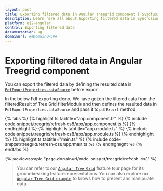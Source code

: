 ```yaml
---
layout: post
title: Exporting filtered data in Angular Treegrid component | Syncfusion
description: Learn here all about Exporting filtered data in Syncfusion Angular Treegrid component of Syncfusion Essential JS 2 and more.
platform: ej2-angular
control: Exporting filtered data 
documentation: ug
domainurl: ##DomainURL##
---
```


# Exporting filtered data in Angular Treegrid component

You can export the filtered data by defining the resulted data in [`PdfExportProperties.dataSource`](https://ej2.syncfusion.com/angular/documentation/api/grid/pdfExportProperties/#datasource) before export.

In the below Pdf exporting demo, We have gotten the filtered data from the filteredResult of Tree Grid filterModule and then defines the resulted data in [`PdfExportProperties.dataSource`](https://ej2.syncfusion.com/angular/documentation/api/grid/pdfExportProperties/#datasource) and pass it to [`pdfExport`](https://ej2.syncfusion.com/angular/documentation/api/treegrid/#pdfexport) method.

{% tabs %}
{% highlight ts tabtitle="app.component.ts" %}
{% include code-snippet/treegrid/refresh-cs8/app/app.component.ts %}
{% endhighlight %}
{% highlight ts tabtitle="app.module.ts" %}
{% include code-snippet/treegrid/refresh-cs8/app/app.module.ts %}
{% endhighlight %}
{% highlight ts tabtitle="main.ts" %}
{% include code-snippet/treegrid/refresh-cs8/app/main.ts %}
{% endhighlight %}
{% endtabs %}
  
{% previewsample "page.domainurl/code-snippet/treegrid/refresh-cs8" %}

> You can refer to our [`Angular Tree Grid`](https://www.syncfusion.com/angular-ui-components/angular-tree-grid) feature tour page for its groundbreaking feature representations. You can also explore our [`Angular Tree Grid example`](https://ej2.syncfusion.com/angular/demos/#/material/treegrid/treegrid-overview) to knows how to present and manipulate data.

